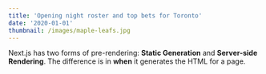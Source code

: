 ```yaml
---
title: 'Opening night roster and top bets for Toronto'
date: '2020-01-01'
thumbnail: /images/maple-leafs.jpg
---
```


Next.js has two forms of pre-rendering: **Static Generation** and **Server-side Rendering**. The difference is in **when** it generates the HTML for a page.